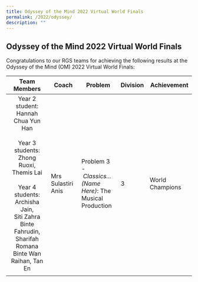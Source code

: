 ```yaml
---
title: Odyssey of the Mind 2022 Virtual World Finals
permalink: /2022/odyssey/
description: ""
---
```

## Odyssey of the Mind 2022 Virtual World Finals

Congratulations to our RGS teams for achieving the following results at the Odyssey of the Mind (OM) 2022 Virtual World Finals:

| Team Members  | Coach  | Problem  | Division  | Achievement  |
|:-:|---|---|---|---|
| Year 2 student:  <br>Hannah Chua Yun Han<br><br>Year 3 students:  <br>Zhong Ruoxi,  <br>Themis Lai<br><br>Year 4 students:  <br>Archisha Jain,  <br>Siti Zahra Binte Fahrudin,  <br>Sharifah Romana Binte Wan Raihan,  Tan En  | Mrs Sulastiri Anis  | Problem 3 - _Classics...<br> (Name Here)_: The<br> Musical Production  | 3  | World Champions  |
|   |   |   |   |   |